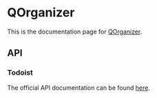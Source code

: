 # QOrganizer
This is the documentation page for [QOrganizer](https://github.com/fjruecker/QOrganizer).

## API
### Todoist
The official API documentation can be found [here](https://developer.todoist.com/sync/v8/?shell#overview).
